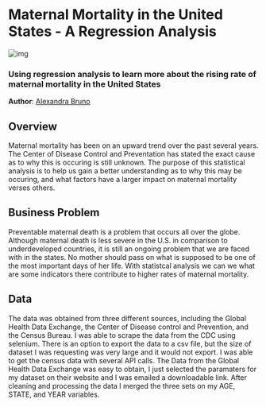 # Maternal Mortality in the United States - A Regression Analysis 

![img](./images/preg_belly.jpg)

### Using regression analysis to learn more about the rising rate of maternal mortality in the United States 

**Author**: [Alexandra Bruno](mailto:alexandrabruno7898@gmail.com)

## Overview

Maternal mortality has been on an upward trend over the past several years. The Center of Disease Control and Preventation has stated the exact cause as to why this is occuring is still unknown. The purpose of this statistical analysis is to help us gain a better understanding as to why this may be occuring, and what factors have a larger impact on maternal mortality verses others. 

## Business Problem 

Preventable maternal death is a problem that occurs all over the globe. Although maternal death is less severe in the U.S. in comparison to underdeveloped countries, it is still an ongoing problem that we are faced with in the states. No mother should pass on what is supposed to be one of the most important days of her life. With statistcal analysis we can we what are some indicators there contribute to higher rates of maternal mortality. 

## Data

The data was obtained from three different sources, including the Global Health Data Exchange, the Center of Disease control and Prevention, and the Census Bureau.
I was able to scrape the data from the CDC using selenium. There is an option to export the data to a csv file, but the size of dataset I was requesting was very large and it would not export. I was able to get the census data with several API calls. The Data from the Global Health Data Exchange was easy to obtain, I just selected the paramaters for my dataset on their website and I was emailed a downloadable link. After cleaning and processing the data I merged the three sets on my AGE, STATE, and YEAR variables. 
